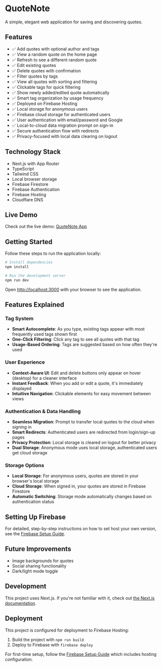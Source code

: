 # QuoteNote

A simple, elegant web application for saving and discovering quotes.

## Features

- ✅ Add quotes with optional author and tags
- ✅ View a random quote on the home page
- ✅ Refresh to see a different random quote
- ✅ Edit existing quotes
- ✅ Delete quotes with confirmation
- ✅ Filter quotes by tags
- ✅ View all quotes with sorting and filtering
- ✅ Clickable tags for quick filtering
- ✅ Show newly added/edited quote automatically
- ✅ Smart tag organization by usage frequency
- ✅ Deployed on Firebase Hosting
- ✅ Local storage for anonymous users
- ✅ Firebase cloud storage for authenticated users
- ✅ User authentication with email/password and Google
- ✅ Local-to-cloud data migration prompt on sign-in
- ✅ Secure authentication flow with redirects
- ✅ Privacy-focused with local data clearing on logout

## Technology Stack

- Next.js with App Router
- TypeScript
- Tailwind CSS
- Local browser storage
- Firebase Firestore
- Firebase Authentication
- Firebase Hosting
- Cloudflare DNS

## Live Demo

Check out the live demo: [QuoteNote App](https://quotes.nikmoores.com/)

## Getting Started

Follow these steps to run the application locally:

```bash
# Install dependencies
npm install

# Run the development server
npm run dev
```

Open [http://localhost:3000](http://localhost:3000) with your browser to see the application.

## Features Explained

### Tag System
- **Smart Autocomplete**: As you type, existing tags appear with most frequently used tags shown first
- **One-Click Filtering**: Click any tag to see all quotes with that tag
- **Usage-Based Ordering**: Tags are suggested based on how often they're used

### User Experience
- **Context-Aware UI**: Edit and delete buttons only appear on hover (desktop) for a cleaner interface
- **Instant Feedback**: When you add or edit a quote, it's immediately displayed
- **Intuitive Navigation**: Clickable elements for easy movement between views

### Authentication & Data Handling
- **Seamless Migration**: Prompt to transfer local quotes to the cloud when signing in
- **Smart Redirects**: Authenticated users are redirected from login/sign-up pages
- **Privacy Protection**: Local storage is cleared on logout for better privacy
- **Dual Storage**: Anonymous mode uses local storage, authenticated users get cloud storage

### Storage Options
- **Local Storage**: For anonymous users, quotes are stored in your browser's local storage
- **Cloud Storage**: When signed in, your quotes are stored in Firebase Firestore
- **Automatic Switching**: Storage mode automatically changes based on authentication status

## Setting Up Firebase

For detailed, step-by-step instructions on how to set host your own version, see the [Firebase Setup Guide](FIREBASE_SETUP.md).

## Future Improvements

- Image backgrounds for quotes
- Social sharing functionality
- Dark/light mode toggle

## Development

This project uses Next.js. If you're not familiar with it, check out [the Next.js documentation](https://nextjs.org/docs).

## Deployment

This project is configured for deployment to Firebase Hosting:

1. Build the project with `npm run build`
2. Deploy to Firebase with `firebase deploy`

For first-time setup, follow the [Firebase Setup Guide](FIREBASE_SETUP.md) which includes hosting configuration.
